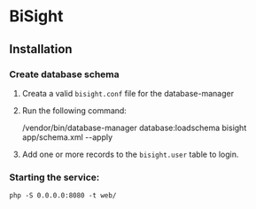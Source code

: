 # BiSight

## Installation

### Create database schema

1. Creata a valid `bisight.conf` file for the database-manager
2. Run the following command:

    /vendor/bin/database-manager database:loadschema bisight app/schema.xml --apply
    
3. Add one or more records to the `bisight.user` table to login.

### Starting the service:

    php -S 0.0.0.0:8080 -t web/
